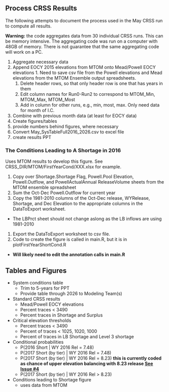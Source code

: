 ## Process CRSS Results

The following attempts to document the process used in the May CRSS run to compute all 
results. 

**Warning:** the code aggregates data from 30 individual CRSS runs. This can be memory intensive.
The aggregating code was run on a computer with 48GB of memory. There is not guarantee 
that the same aggregating code will work on a PC. 

1. Aggregate necessary data
  1. Append EOCY 2015 elevations from MTOM onto Mead/Powell EOCY elevations
    1. Need to save csv file from the Powell elevations and Mead elevations from the MTOM Ensemble output spreadsheets.
      1. Delete header rows, so that only header row is one that has years in them
      1. Edit column names for Run0-Run2 to correspond to MTOM_Min, MTOM_Max, MTOM_Most
      1. Add in column for other runs, e.g., min, most, max. Only need data for month of I.C.
1. Combine with previous month data (at least for EOCY data)
1. Create figures/tables
  1. provide numbers behind figures, where necessary 
1. Convert May_SysTableFull2016_2026.csv to excel file
1. create results PPT
  
### The Conditions Leading to A Shortage in 2016
Uses MTOM results to develop this figure. See CRSS_DIR/MTOM/FirstYearCond/XXX.xlsx for example.
1. Copy over Shortage.Shortage Flag, Powell.Pool Elevation, Powell.Outflow, and PowellActualAnnual ReleaseVolume sheets from the MTOM ensemble spreadsheet
1. Sum the Oct-Dec Powell.Outflow for current year
1. Copy the 1981-2010 columns of the Oct-Dec release, WYRelease, Shortage, and Dec Elevation to the appropriate columns in the DataToExport worksheet.
  * The LBPrct sheet should not change aslong as the LB inflows are using 1981-2010
1. Export the DataToExport worksheet to csv file.
1. Code to create the figure is called in main.R, but it is in plotFirstYearShortCond.R
  * **Will likely need to edit the annotation calls in main.R**

## Tables and Figures
  
* System conditions table
  * Trim to 5-years for PPT
  * Provide table through 2026 to Modeling Team(s)
* Standard CRSS results
  * Mead/Powell EOCY elevations
  * Percent traces < 3490 
  * Percent traces in Shortage and Surplus
* Critical elevation thresholds
  * Percent traces < 3490 
  * Percent of traces < 1025, 1020, 1000
  * Percent of traces in LB Shortage and Level 3 shortage
* Conditional probabilities
  * P(2016 Short | WY 2016 Rel = 7.48)
  * P(2017 Short (by tier) | WY 2016 Rel = 7.48)
  * P(2017 Short (by tier) | WY 2016 Rel = 8.23) **this is currently coded as chance of upper 
    elevation balancing with 8.23 release [See Issue #4](https://github.com/rabutler/Process-CRSS-Res/issues/4)**
  * P(2017 Short (by tier) | WY 2016 Rel > 8.23)
* Conditions leading to Shortage figure
  * uses data from MTOM
	